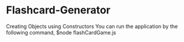 # Flashcard-Generator
Creating Objects using Constructors
You can run the application by the following command,
$node flashCardGame.js
